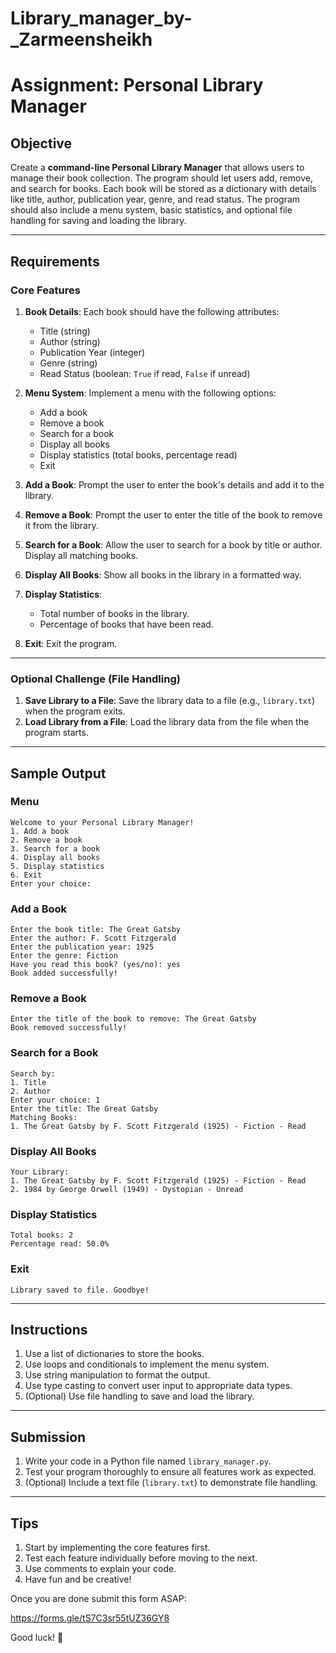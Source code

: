 # Library_manager_by-_Zarmeensheikh
# Assignment: Personal Library Manager

## Objective

Create a **command-line Personal Library Manager** that allows users to manage their book collection. The program should let users add, remove, and search for books. Each book will be stored as a dictionary with details like title, author, publication year, genre, and read status. The program should also include a menu system, basic statistics, and optional file handling for saving and loading the library.

----------

## Requirements

### Core Features

1.  **Book Details**: Each book should have the following attributes:
    
    -   Title (string)
    -   Author (string)
    -   Publication Year (integer)
    -   Genre (string)
    -   Read Status (boolean: `True` if read, `False` if unread)
2.  **Menu System**: Implement a menu with the following options:
    
    -   Add a book
    -   Remove a book
    -   Search for a book
    -   Display all books
    -   Display statistics (total books, percentage read)
    -   Exit
3.  **Add a Book**: Prompt the user to enter the book's details and add it to the library.
    
4.  **Remove a Book**: Prompt the user to enter the title of the book to remove it from the library.
    
5.  **Search for a Book**: Allow the user to search for a book by title or author. Display all matching books.
    
6.  **Display All Books**: Show all books in the library in a formatted way.
    
7.  **Display Statistics**:
    
    -   Total number of books in the library.
    -   Percentage of books that have been read.
8.  **Exit**: Exit the program.
    

----------

### Optional Challenge (File Handling)

1.  **Save Library to a File**: Save the library data to a file (e.g., `library.txt`) when the program exits.
2.  **Load Library from a File**: Load the library data from the file when the program starts.

----------

## Sample Output

### Menu

```
Welcome to your Personal Library Manager!  
1. Add a book  
2. Remove a book  
3. Search for a book  
4. Display all books  
5. Display statistics  
6. Exit  
Enter your choice:  

```

### Add a Book

```
Enter the book title: The Great Gatsby  
Enter the author: F. Scott Fitzgerald  
Enter the publication year: 1925  
Enter the genre: Fiction  
Have you read this book? (yes/no): yes  
Book added successfully!  

```

### Remove a Book

```
Enter the title of the book to remove: The Great Gatsby  
Book removed successfully!  

```

### Search for a Book

```
Search by:  
1. Title  
2. Author  
Enter your choice: 1  
Enter the title: The Great Gatsby  
Matching Books:  
1. The Great Gatsby by F. Scott Fitzgerald (1925) - Fiction - Read  

```

### Display All Books

```
Your Library:  
1. The Great Gatsby by F. Scott Fitzgerald (1925) - Fiction - Read  
2. 1984 by George Orwell (1949) - Dystopian - Unread  

```

### Display Statistics

```
Total books: 2  
Percentage read: 50.0%  

```

### Exit

```
Library saved to file. Goodbye!  

```

----------

## Instructions

1.  Use a list of dictionaries to store the books.
2.  Use loops and conditionals to implement the menu system.
3.  Use string manipulation to format the output.
4.  Use type casting to convert user input to appropriate data types.
5.  (Optional) Use file handling to save and load the library.

----------

## Submission

1.  Write your code in a Python file named `library_manager.py`.
2.  Test your program thoroughly to ensure all features work as expected.
3.  (Optional) Include a text file (`library.txt`) to demonstrate file handling.

----------

## Tips

1.  Start by implementing the core features first.
2.  Test each feature individually before moving to the next.
3.  Use comments to explain your code.
4.  Have fun and be creative!

Once you are done submit this form ASAP:

https://forms.gle/tS7C3sr55tUZ36GY8 

Good luck! 🚀
